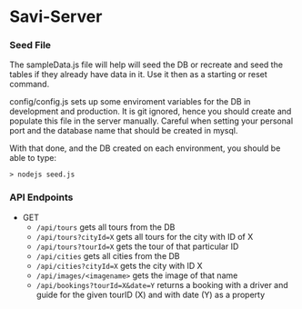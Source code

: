# Savi-Server

### Seed File

The sampleData.js file will help will seed the DB or recreate and seed the tables if they already have data in it. Use it then as a starting or reset command.

config/config.js sets up some enviroment variables for the DB in development and production. It is git ignored, hence you should create and populate this file in the server manually. Careful when setting your personal port and the database name that should be created in mysql.

With that done, and the DB created on each environment, you should be able to type:

```> nodejs seed.js```


### API Endpoints
- GET
  - `/api/tours` gets all tours from the DB
  - `/api/tours?cityId=X` gets all tours for the city with ID of X
  - `/api/tours?tourId=X` gets the tour of that particular ID
  - `/api/cities` gets all cities from the DB
  - `/api/cities?cityId=X` gets the city with ID X
  - `/api/images/<imagename>` gets the image of that name
  - `/api/bookings?tourId=X&date=Y` returns a booking with a driver and guide for the given tourID (X) and with date (Y) as a property